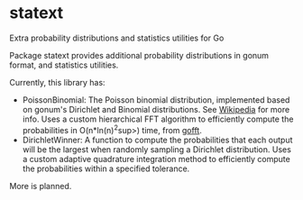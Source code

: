 # statext
Extra probability distributions and statistics utilities for Go

Package statext provides additional probability distributions in gonum format, and statistics utilities.

Currently, this library has:
- PoissonBinomial: The Poisson binomial distribution, implemented based on gonum's Dirichlet and Binomial distributions. See [Wikipedia](https://en.wikipedia.org/wiki/Poisson_binomial_distribution) for more info. Uses a custom hierarchical FFT algorithm to efficiently compute the probabilities in O(n\*ln(n)<sup>2</sup>sup>) time, from [gofft](https://github.com/argusdusty/gofft).
- DirichletWinner: A function to compute the probabilities that each output will be the largest when randomly sampling a Dirichlet distribution. Uses a custom adaptive quadrature integration method to efficiently compute the probabilities within a specified tolerance.

More is planned.